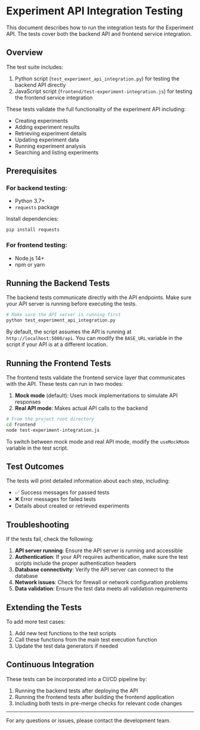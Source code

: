 # Experiment API Integration Testing

This document describes how to run the integration tests for the Experiment API. The tests cover both the backend API and frontend service integration.

## Overview

The test suite includes:

1. Python script (`test_experiment_api_integration.py`) for testing the backend API directly
2. JavaScript script (`frontend/test-experiment-integration.js`) for testing the frontend service integration

These tests validate the full functionality of the experiment API including:
- Creating experiments
- Adding experiment results
- Retrieving experiment details
- Updating experiment data
- Running experiment analysis
- Searching and listing experiments

## Prerequisites

### For backend testing:

- Python 3.7+
- `requests` package

Install dependencies:
```bash
pip install requests
```

### For frontend testing:

- Node.js 14+
- npm or yarn

## Running the Backend Tests

The backend tests communicate directly with the API endpoints. Make sure your API server is running before executing the tests.

```bash
# Make sure the API server is running first
python test_experiment_api_integration.py
```

By default, the script assumes the API is running at `http://localhost:5000/api`. You can modify the `BASE_URL` variable in the script if your API is at a different location.

## Running the Frontend Tests

The frontend tests validate the frontend service layer that communicates with the API. These tests can run in two modes:

1. **Mock mode** (default): Uses mock implementations to simulate API responses
2. **Real API mode**: Makes actual API calls to the backend

```bash
# From the project root directory
cd frontend
node test-experiment-integration.js
```

To switch between mock mode and real API mode, modify the `useMockMode` variable in the test script.

## Test Outcomes

The tests will print detailed information about each step, including:

- ✅ Success messages for passed tests
- ❌ Error messages for failed tests
- Details about created or retrieved experiments

## Troubleshooting

If the tests fail, check the following:

1. **API server running**: Ensure the API server is running and accessible
2. **Authentication**: If your API requires authentication, make sure the test scripts include the proper authentication headers
3. **Database connectivity**: Verify the API server can connect to the database
4. **Network issues**: Check for firewall or network configuration problems
5. **Data validation**: Ensure the test data meets all validation requirements

## Extending the Tests

To add more test cases:

1. Add new test functions to the test scripts
2. Call these functions from the main test execution function
3. Update the test data generators if needed

## Continuous Integration

These tests can be incorporated into a CI/CD pipeline by:

1. Running the backend tests after deploying the API
2. Running the frontend tests after building the frontend application
3. Including both tests in pre-merge checks for relevant code changes

---

For any questions or issues, please contact the development team.